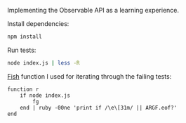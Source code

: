 Implementing the Observable API as a learning experience.

Install dependencies:

```sh
npm install
```

Run tests:

```sh
node index.js | less -R
```

[Fish](https://fishshell.com/) function I used for iterating through the failing tests:

```fish
function r
    if node index.js
        fg
    end | ruby -00ne 'print if /\e\[31m/ || ARGF.eof?'
end
```
